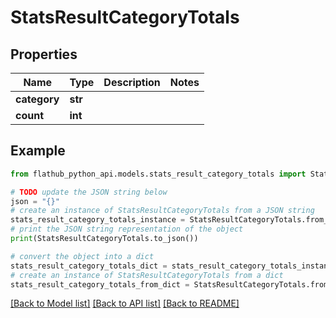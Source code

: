 # StatsResultCategoryTotals


## Properties

Name | Type | Description | Notes
------------ | ------------- | ------------- | -------------
**category** | **str** |  | 
**count** | **int** |  | 

## Example

```python
from flathub_python_api.models.stats_result_category_totals import StatsResultCategoryTotals

# TODO update the JSON string below
json = "{}"
# create an instance of StatsResultCategoryTotals from a JSON string
stats_result_category_totals_instance = StatsResultCategoryTotals.from_json(json)
# print the JSON string representation of the object
print(StatsResultCategoryTotals.to_json())

# convert the object into a dict
stats_result_category_totals_dict = stats_result_category_totals_instance.to_dict()
# create an instance of StatsResultCategoryTotals from a dict
stats_result_category_totals_from_dict = StatsResultCategoryTotals.from_dict(stats_result_category_totals_dict)
```
[[Back to Model list]](../README.md#documentation-for-models) [[Back to API list]](../README.md#documentation-for-api-endpoints) [[Back to README]](../README.md)


